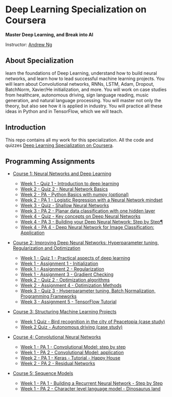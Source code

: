 # Deep Learning Specialization on Coursera

**Master Deep Learning, and Break into AI**

Instructor: [Andrew Ng](https://www.coursera.org/instructor/andrewng/)

## About Specialization

learn the foundations of Deep Learning, understand how to build neural networks, and learn how to lead successful machine learning projects. You will learn about Convolutional networks, RNNs, LSTM, Adam, Dropout, BatchNorm, Xavier/He initialization, and more. You will work on case studies from healthcare, autonomous driving, sign language reading, music generation, and natural language processing. You will master not only the theory, but also see how it is applied in industry. You will practice all these ideas in Python and in TensorFlow, which we will teach.

## Introduction

This repo contains all my work for this specialization. All the code and quizzes [Deep Learning Specialization on Coursera](https://www.coursera.org/specializations/deep-learning).

## Programming Assignments

- [Course 1: Neural Networks and Deep Learning](Course%201)

  - [Week 1 - Quiz 1 - Introduction to deep learning](Course%201/W1%20-%20Introduction%20to%20deep%20learning/Quiz%201.md)
  - [Week 2 - Quiz 2 - Neural Network Basics](Course%201/W2%20-%20Neural%20Networks%20Basics/Quiz%202.md)
  - [Week 2 - PA - Python Basics with numpy (optional)](Course%201/W2%20-%20Neural%20Networks%20Basics/Python_Basics_With_Numpy.ipynb) 
  - [Week 2 - PA 1 - Logistic Regression with a Neural Network mindset](Course%201/W2%20-%20Neural%20Networks%20Basics/Logistic_Regression_with_a_Neural_Network_mindset.ipynb)
  - [Week 3 - Quiz - Shallow Neural Networks](Course%201/W3%20-%20Shallow%20neural%20networks/Quiz%203.md)
  - [Week 3 - PA 2 - Planar data classification with one hidden layer](Course%201/W3%20-%20Shallow%20neural%20networks/Planar_data_classification_with_onehidden_layer.ipynb)
  - [Week 4 - Quiz - Key concepts on Deep Neural Networks](Course%201/W4%20-%20Key%20concepts%20on%20Deep%20Neural%20Networks/Quiz%204.md)
  - [Week 4 - PA 3 - Building your Deep Neural Network: Step by Step¶](Course%201/W4%20-%20Key%20concepts%20on%20Deep%20Neural%20Networks/Building_your_Deep_Neural_Network_Step_by_Step.ipynb)
  - [Week 4 - PA 4 - Deep Neural Network for Image Classification: Application](Course%201/W4%20-%20Key%20concepts%20on%20Deep%20Neural%20Networks/Deep_Neural_Network_Application.ipynb)




- [Course 2: Improving Deep Neural Networks: Hyperparameter tuning, Regularization and Optimization](Course%202)

  - [Week 1 - Quiz 1 - Practical aspects of deep learning](Course%202/W1%20-%20Practical%20aspects%20of%20Deep%20Learning/Quiz%201.md)
  - [Week 1 - Assignment 1 - Initialization](Course%202/W1%20-%20Practical%20aspects%20of%20Deep%20Learning/Initialization/Initialization.ipynb)
  - [Week 1 - Assignment 2 - Regularization](Course%202/W1%20-%20Practical%20aspects%20of%20Deep%20Learning/Regularization/Regularization.ipynb)
  - [Week 1 - Assignment 3 - Gradient Checking](Course%202/W1%20-%20Practical%20aspects%20of%20Deep%20Learning/Gradient%20Checking/Gradient%2BChecking.ipynb)
  - [Week 2 - Quiz 2 - Optimization algorithms](Course%202/W2%20-%20Optimization%20algorithms/Quiz%202.md)
  - [Week 2 - Assignment 4 - Optimization Methods](Course%202/W2%20-%20Optimization%20algorithms/Optimization_methods.ipynb)
  - [Week 3 - Quiz 3 - Hyperparameter tuning, Batch Normalization, Programming Frameworks](Course%202/W3%20-%20Hyperparameter%20tuning/Quiz%203.md) 
  - [Week 3 - Assignment 5 - TensorFlow Tutorial](Course%202/W3%20-%20Hyperparameter%20tuning/)

- [Course 3: Structuring Machine Learning Projects](Course%203)

  - [Week 1 Quiz - Bird recognition in the city of Peacetopia (case study)](Course%203/W1%20-%20Introduction%20to%20ML%20Strategy/Quiz%201.md)
  - [Week 2 Quiz - Autonomous driving (case study)]()
  
- [Course 4: Convolutional Neural Networks]()

  - [Week 1 - PA 1 - Convolutional Model: step by step]()
  - [Week 1 - PA 2 - Convolutional Model: application]()
  - [Week 2 - PA 1 - Keras - Tutorial - Happy House]()
  - [Week 2 - PA 2 - Residual Networks]()
  
- [Course 5: Sequence Models]()

  - [Week 1 - PA 1 - Building a Recurrent Neural Network - Step by Step]()
  - [Week 1 - PA 2 - Character level language model - Dinosaurus land]()


